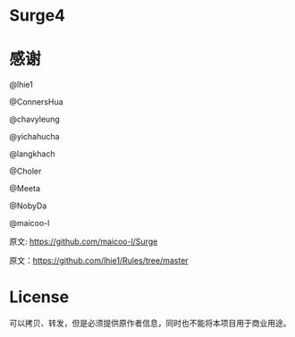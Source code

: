# Surge4

# 感谢

@lhie1

@ConnersHua

@chavyleung

@yichahucha

@langkhach

@Choler

@Meeta

@NobyDa

@maicoo-l

原文: https://github.com/maicoo-l/Surge

原文：https://github.com/lhie1/Rules/tree/master

# License

可以拷贝、转发，但是必须提供原作者信息，同时也不能将本项目用于商业用途。


